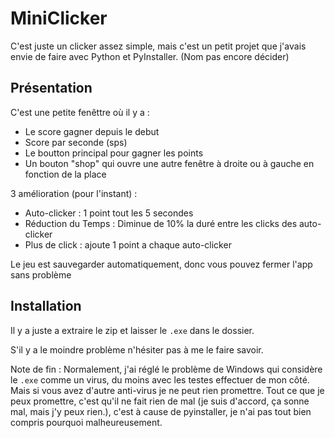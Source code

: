 # MiniClicker

C'est juste un clicker assez simple, mais c'est un petit projet que j'avais envie de faire avec Python et PyInstaller. (Nom pas encore décider)

## Présentation

C'est une petite fenêttre où il y a : 
- Le score gagner depuis le debut
- Score par seconde (sps)
- Le boutton principal pour gagner les points
- Un bouton "shop" qui ouvre une autre fenêtre à droite ou à gauche en fonction de la place

3 amélioration (pour l'instant) :
- Auto-clicker : 1 point tout les 5 secondes
- Réduction du Temps : Diminue de 10% la duré entre les clicks des auto-clicker
- Plus de click : ajoute 1 point a chaque auto-clicker

Le jeu est sauvegarder automatiquement, donc vous pouvez fermer l'app sans problème

## Installation

Il y a juste a extraire le zip et laisser le `.exe` dans le dossier.

S'il y a le moindre problème n'hésiter pas à me le faire savoir.

Note de fin :
Normalement, j'ai réglé le problème de Windows qui considère le `.exe` comme un virus, du moins avec les testes effectuer de mon côté. Mais si vous avez d'autre anti-virus je ne peut rien promettre.
Tout ce que je peux promettre, c'est qu'il ne fait rien de mal (je suis d'accord, ça sonne mal, mais j'y peux rien.), c'est à cause de pyinstaller, je n'ai pas tout bien compris pourquoi malheureusement.
